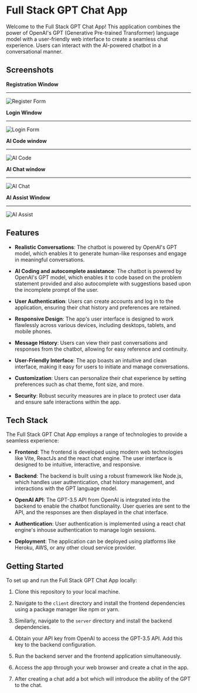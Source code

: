 # Full Stack GPT Chat App

Welcome to the Full Stack GPT Chat App! This application combines the power of OpenAI's GPT (Generative Pre-trained Transformer) language model with a user-friendly web interface to create a seamless chat experience. Users can interact with the AI-powered chatbot in a conversational manner.

## Screenshots
**Registration Window**
_________________________
![Register Form](https://github.com/AnshumanDec2K/run-your-gpt/assets/91108386/4dd27438-6071-4361-adf9-e49f9ccd03e3)


**Login Window**
________________
![Login Form](https://github.com/AnshumanDec2K/run-your-gpt/assets/91108386/efd9d7c3-4c8c-4fe1-9c1d-efb4a9ee3c47)


**AI Code window**
__________________
![AI Code](https://github.com/AnshumanDec2K/run-your-gpt/assets/91108386/84e0d050-49ba-453e-803b-1bc9eced7c2c)


**AI Chat window**
__________________
![AI Chat](https://github.com/AnshumanDec2K/run-your-gpt/assets/91108386/906c8486-295f-4564-845e-c3124fe8b68e)


**AI Assist Window**
____________________
![AI Assist](https://github.com/AnshumanDec2K/run-your-gpt/assets/91108386/0dc6e006-3599-4e43-a16c-52c41cf595f5)



## Features

- **Realistic Conversations**: The chatbot is powered by OpenAI's GPT model, which enables it to generate human-like responses and engage in meaningful conversations.

- **AI Coding and autocomplete assistance**: The chatbot is powered by OpenAI's GPT model, which enables it to code based on the problem statement provided and also autocomplete with suggestions based upon the incomplete prompt of the user.

- **User Authentication**: Users can create accounts and log in to the application, ensuring their chat history and preferences are retained.

- **Responsive Design**: The app's user interface is designed to work flawlessly across various devices, including desktops, tablets, and mobile phones.

- **Message History**: Users can view their past conversations and responses from the chatbot, allowing for easy reference and continuity.

- **User-Friendly Interface**: The app boasts an intuitive and clean interface, making it easy for users to initiate and manage conversations.

- **Customization**: Users can personalize their chat experience by setting preferences such as chat theme, font size, and more.

- **Security**: Robust security measures are in place to protect user data and ensure safe interactions within the app.

## Tech Stack

The Full Stack GPT Chat App employs a range of technologies to provide a seamless experience:

- **Frontend**: The frontend is developed using modern web technologies like Vite, ReactJs and the react chat engine. The user interface is designed to be intuitive, interactive, and responsive.

- **Backend**: The backend is built using a robust framework like Node.js, which handles user authentication, chat history management, and interactions with the GPT language model.

- **OpenAI API**: The GPT-3.5 API from OpenAI is integrated into the backend to enable the chatbot functionality. User queries are sent to the API, and the responses are then displayed in the chat interface.

- **Authentication**: User authentication is implemented using a react chat engine's inhouse authentication to manage login sessions.

- **Deployment**: The application can be deployed using platforms like Heroku, AWS, or any other cloud service provider.

## Getting Started

To set up and run the Full Stack GPT Chat App locally:

1. Clone this repository to your local machine.

2. Navigate to the `client` directory and install the frontend dependencies using a package manager like npm or yarn.

3. Similarly, navigate to the `server` directory and install the backend dependencies.

4. Obtain your API key from OpenAI to access the GPT-3.5 API. Add this key to the backend configuration.

5. Run the backend server and the frontend application simultaneously.

6. Access the app through your web browser and create a chat in the app.

7. After creating a chat add a bot which will introduce the ability of the GPT to the chat.
